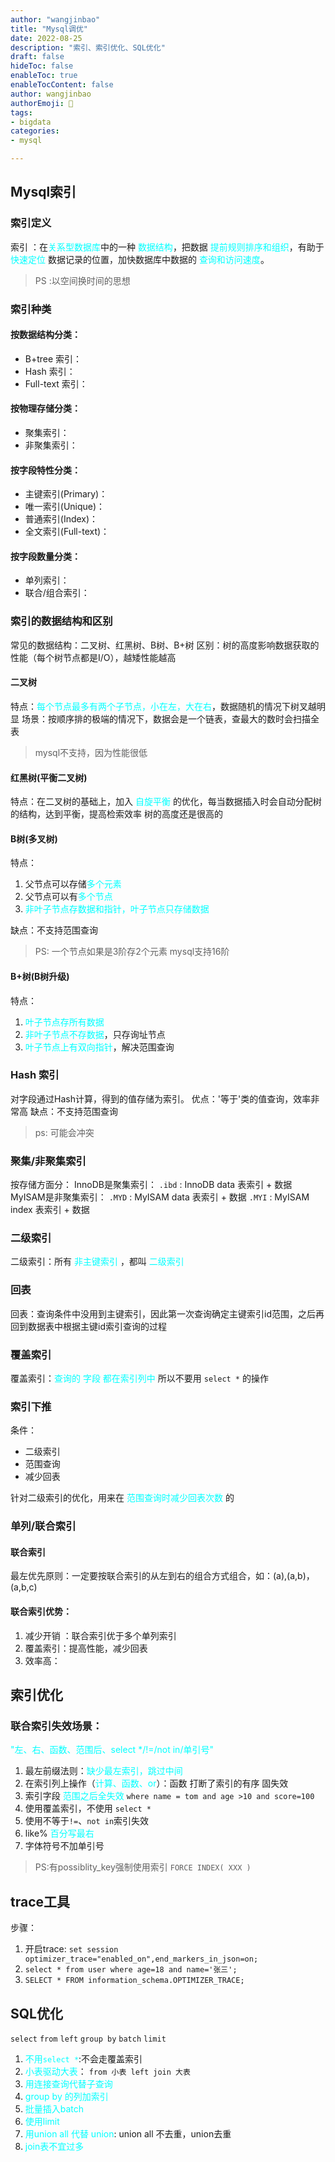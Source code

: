 ```yaml
---
author: "wangjinbao"
title: "Mysql调优"
date: 2022-08-25
description: "索引、索引优化、SQL优化"
draft: false
hideToc: false
enableToc: true
enableTocContent: false
author: wangjinbao
authorEmoji: 👻
tags:
- bigdata
categories:
- mysql

---
```


## Mysql索引
### 索引定义 
索引 ：在<font color='cyan'>关系型数据库</font>中的一种 <font color='cyan'>数据结构</font>，把数据 <font color='cyan'>提前规则排序和组织</font>，有助于 <font color='cyan'>快速定位</font> 数据记录的位置，加快数据库中数据的 <font color='cyan'>查询和访问速度</font>。
>PS :以空间换时间的思想

### 索引种类
#### 按数据结构分类：
+ B+tree 索引：
+ Hash 索引：
+ Full-text 索引：

#### 按物理存储分类：
+ 聚集索引：
+ 非聚集索引：

#### 按字段特性分类：
+ 主键索引(Primary)：
+ 唯一索引(Unique)：
+ 普通索引(Index)：
+ 全文索引(Full-text)：

#### 按字段数量分类：
+ 单列索引：
+ 联合/组合索引：

### 索引的数据结构和区别
常见的数据结构：二叉树、红黑树、B树、B+树
区别：树的高度影响数据获取的性能（每个树节点都是I/O），越矮性能越高
#### 二叉树
特点：<font color='cyan'>每个节点最多有两个子节点，小在左，大在右</font>，数据随机的情况下树叉越明显 
场景：按顺序排的极端的情况下，数据会是一个链表，查最大的数时会扫描全表
> mysql不支持，因为性能很低



#### 红黑树(平衡二叉树)
特点：在二叉树的基础上，加入 <font color='cyan'>自旋平衡</font> 的优化，每当数据插入时会自动分配树的结构，达到平衡，提高检索效率
树的高度还是很高的
#### B树(多叉树)
特点：
1. 父节点可以存储<font color='cyan'>多个元素</font>
2. 父节点可以有<font color='cyan'>多个节点</font> 
3. <font color='cyan'>非叶子节点存数据和指针，叶子节点只存储数据</font>
   
缺点：不支持范围查询
>PS: 一个节点如果是3阶存2个元素
> mysql支持16阶

#### B+树(B树升级)
特点：
1. <font color='cyan'>叶子节点存所有数据</font>
2. <font color='cyan'>非叶子节点不存数据</font>，只存询址节点
3. <font color='cyan'>叶子节点上有双向指针</font>，解决范围查询


### Hash 索引
对字段通过Hash计算，得到的值存储为索引。
优点：'等于'类的值查询，效率非常高
缺点：不支持范围查询
>ps: 可能会冲突


### 聚集/非聚集索引
按存储方面分：
InnoDB是聚集索引：
`.ibd` : InnoDB data 表索引 + 数据
MyISAM是非聚集索引：
`.MYD` : MyISAM data 表索引 + 数据
`.MYI` : MyISAM index 表索引 + 数据


### 二级索引
二级索引：所有 <font color='cyan'>非主键索引</font> ，都叫 <font color='cyan'>二级索引</font>

### 回表
回表：查询条件中没用到主键索引，因此第一次查询确定主键索引id范围，之后再回到数据表中根据主键id索引查询的过程

### 覆盖索引
覆盖索引：<font color='cyan'>查询的 字段 都在索引列中</font>
所以不要用 `select *` 的操作

### 索引下推
条件：
+ 二级索引
+ 范围查询
+ 减少回表

针对二级索引的优化，用来在 <font color='cyan'>范围查询时减少回表次数</font> 的

### 单列/联合索引
#### 联合索引
最左优先原则：一定要按联合索引的从左到右的组合方式组合，如：(a),(a,b)，(a,b,c)
#### 联合索引优势：
1. 减少开销 ：联合索引优于多个单列索引
2. 覆盖索引：提高性能，减少回表
3. 效率高：

## 索引优化
### 联合索引失效场景：
<font color='cyan'>"左、右、函数、范围后、select */!=/not in/单引号"</font>
1. 最左前缀法则：<font color='cyan'>缺少最左索引，跳过中间</font>
2. 在索引列上操作（<font color='cyan'>计算、函数、or</font>）：函数 打断了索引的有序 固失效
3. 索引字段 <font color='cyan'>范围之后全失效</font> `where name = tom and age >10 and score=100`
4. 使用覆盖索引，不使用 `select *`
5. 使用不等于`!=`、`not in`索引失效
6. like% <font color='cyan'>百分写最右</font>
7. 字体符号不加单引号


>PS:有possiblity_key强制使用索引 `FORCE INDEX( XXX )`

## trace工具
步骤：
1. 开启trace: `set session optimizer_trace="enabled_on",end_markers_in_json=on;`
2. `select * from user where age=18 and name='张三';`
3. `SELECT * FROM information_schema.OPTIMIZER_TRACE;`

## SQL优化
`select` `from` `left` `group by` `batch` `limit`
1. <font color='cyan'>不用`select *`</font>:不会走覆盖索引
2. <font color='cyan'>小表驱动大表</font>： `from 小表 left join 大表`
3. <font color='cyan'>用连接查询代替子查询</font>
4. <font color='cyan'>group by 的列加索引</font>
5. <font color='cyan'>批量插入batch</font>
6. <font color='cyan'>使用limit</font>
7. <font color='cyan'>用union all 代替 union</font>: union all 不去重，union去重
8. <font color='cyan'>join表不宜过多</font>